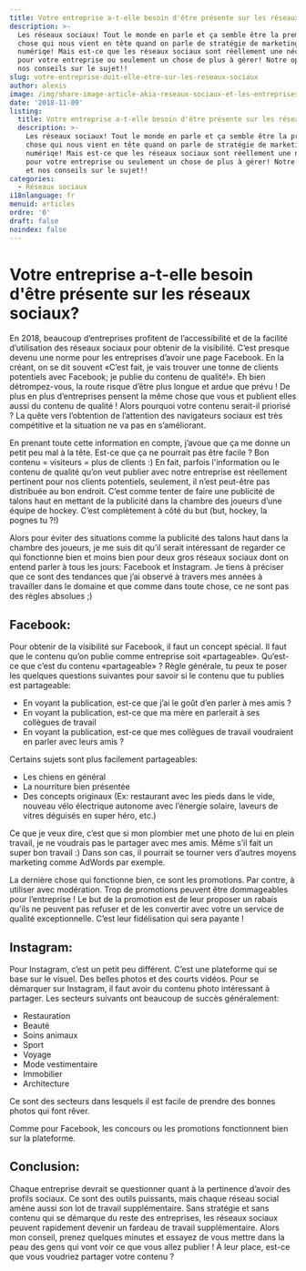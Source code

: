 ```yaml
---
title: Votre entreprise a-t-elle besoin d'être présente sur les réseaux sociaux?
description: >-
  Les réseaux sociaux! Tout le monde en parle et ça semble être la première
  chose qui nous vient en tête quand on parle de stratégie de marketing
  numériqe! Mais est-ce que les réseaux sociaux sont réellement une nécessité
  pour votre entreprise ou seulement un chose de plus à gérer! Notre opinion et
  nos conseils sur le sujet!!
slug: votre-entreprise-doit-elle-etre-sur-les-reseaux-sociaux
author: alexis
image: /img/share-image-article-akia-reseaux-sociaux-et-les-entreprises.jpg
date: '2018-11-09'
listing:
  title: Votre entreprise a-t-elle besoin d'être présente sur les réseaux sociaux?
  description: >-
    Les réseaux sociaux! Tout le monde en parle et ça semble être la première
    chose qui nous vient en tête quand on parle de stratégie de marketing
    numériqe! Mais est-ce que les réseaux sociaux sont réellement une nécessité
    pour votre entreprise ou seulement un chose de plus à gérer! Notre opinion
    et nos conseils sur le sujet!!
categories:
  - Réseaux sociaux
i18nlanguage: fr
menuid: articles
ordre: '0'
draft: false
noindex: false
---
```

# Votre entreprise a-t-elle besoin d'être présente sur les réseaux sociaux?



En 2018, beaucoup d’entreprises profitent de l’accessibilité et de la facilité d’utilisation des réseaux sociaux pour obtenir de la visibilité. C’est presque devenu une norme pour les entreprises d’avoir une page Facebook. En la créant, on se dit souvent «C’est fait, je vais trouver une tonne de clients potentiels avec Facebook; je publie du contenu de qualité!». Eh bien détrompez-vous, la route risque d’être plus longue et ardue que prévu ! De plus en plus d’entreprises pensent la même chose que vous et publient elles aussi du contenu de qualité ! Alors pourquoi votre contenu serait-il priorisé ? La quête vers l’obtention de l’attention des navigateurs sociaux est très compétitive et la situation ne va pas en s’améliorant.

En prenant toute cette information en compte, j’avoue que ça me donne un petit peu mal à la tête. Est-ce que ça ne pourrait pas être facile ? Bon contenu = visiteurs = plus de clients :) En fait, parfois l'information ou le contenu de qualité qu’on veut publier avec notre entreprise est réellement pertinent pour nos clients potentiels, seulement, il n’est peut-être pas distribuée au bon endroit. C’est comme tenter de faire une publicité de talons haut en mettant de la publicité dans la chambre des joueurs d’une équipe de hockey. C’est complètement à côté du but (but, hockey, la pognes tu ?!) 

Alors pour éviter des situations comme la publicité des talons haut dans la chambre des joueurs, je me suis dit qu’il serait intéressant de regarder ce qui fonctionne bien et moins bien pour deux gros réseaux sociaux dont on entend parler à tous les jours: Facebook et Instagram. Je tiens à préciser que ce sont des tendances que j’ai observé à travers mes années à travailler dans le domaine et que comme dans toute chose, ce ne sont pas des règles absolues ;) 



## Facebook:

Pour obtenir de la visibilité sur Facebook, il faut un concept spécial. Il faut que le contenu qu’on publie comme entreprise soit «partageable». Qu’est-ce que c’est du contenu «partageable» ? Règle générale, tu peux te poser les quelques questions suivantes pour savoir si le contenu que tu publies est partageable:



* En voyant la publication, est-ce que j’ai le goût d’en parler à mes amis ? 
* En voyant la publication, est-ce que ma mère en parlerait à ses collègues de travail
* En voyant la publication, est-ce que mes collègues de travail voudraient en parler avec leurs amis ? 

Certains sujets sont plus facilement partageables:

* Les chiens en général
* La nourriture bien présentée
* Des concepts originaux  (Ex: restaurant avec les pieds dans le vide, nouveau vélo électrique autonome avec l’énergie solaire, laveurs de vitres déguisés en super héro, etc.)

Ce que je veux dire, c’est que si mon plombier met une photo de lui en plein travail, je ne voudrais pas le partager avec mes amis. Même s’il fait un super bon travail :) Dans son cas, il pourrait se tourner vers d’autres moyens marketing comme AdWords par exemple. 

La dernière chose qui fonctionne bien, ce sont les promotions. Par contre, à utiliser avec modération. Trop de promotions peuvent être dommageables pour l’entreprise ! Le but de la promotion est de leur proposer un rabais qu’ils ne peuvent pas refuser et de les convertir avec votre un service de qualité exceptionnelle. C’est leur fidélisation qui sera payante ! 



## Instagram:

Pour Instagram, c’est un petit peu différent. C’est une plateforme qui se base sur le visuel. Des belles photos et des courts vidéos. Pour se démarquer sur Instagram, il faut avoir du contenu photo intéressant à partager. Les secteurs suivants ont beaucoup de succès généralement: 



* Restauration
* Beauté
* Soins animaux
* Sport
* Voyage
* Mode vestimentaire
* Immobilier
* Architecture



Ce sont des secteurs dans lesquels il est facile de prendre des bonnes photos qui font rêver. 

Comme pour Facebook, les concours ou les promotions fonctionnent bien sur la plateforme. 



## Conclusion:

Chaque entreprise devrait se questionner quant à la pertinence d’avoir des profils sociaux. Ce sont des outils puissants, mais chaque réseau social amène aussi son lot de travail supplémentaire. Sans stratégie et sans contenu qui se démarque du reste des entreprises, les réseaux sociaux peuvent rapidement devenir un fardeau de travail supplémentaire. Alors mon conseil, prenez quelques minutes et essayez de vous mettre dans la peau des gens qui vont voir ce que vous allez publier ! À leur place, est-ce que vous voudriez partager votre contenu ?
